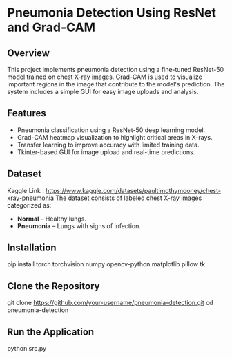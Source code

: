 # Pneumonia Detection Using ResNet and Grad-CAM

## Overview
This project implements pneumonia detection using a fine-tuned ResNet-50 model trained on chest X-ray images. Grad-CAM is used to visualize important regions in the image that contribute to the model's prediction. The system includes a simple GUI for easy image uploads and analysis.

## Features
- Pneumonia classification using a ResNet-50 deep learning model.
- Grad-CAM heatmap visualization to highlight critical areas in X-rays.
- Transfer learning to improve accuracy with limited training data.
- Tkinter-based GUI for image upload and real-time predictions.

## Dataset
Kaggle Link : https://www.kaggle.com/datasets/paultimothymooney/chest-xray-pneumonia
The dataset consists of labeled chest X-ray images categorized as:
- **Normal** – Healthy lungs.
- **Pneumonia** – Lungs with signs of infection.

## Installation
pip install torch torchvision numpy opencv-python matplotlib pillow tk

## Clone the Repository
git clone https://github.com/your-username/pneumonia-detection.git
cd pneumonia-detection

## Run the Application
python src.py

